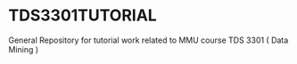 # TDS3301TUTORIAL
General Repository for tutorial work related to MMU course TDS 3301 ( Data Mining )
